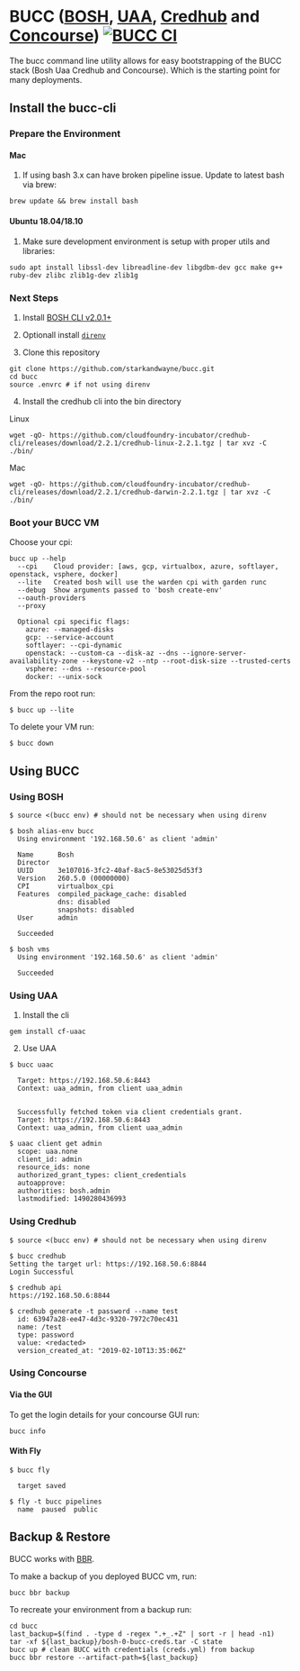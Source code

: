 # BUCC ([BOSH](http://bosh.io/), [UAA](https://github.com/cloudfoundry/uaa), [Credhub](https://github.com/cloudfoundry-incubator/credhub) and [Concourse](https://concourse-ci.org/)) [![BUCC CI](https://ci2.starkandwayne.com/api/v1/teams/starkandwayne/pipelines/bucc/jobs/integration-test/badge)](https://ci2.starkandwayne.com/teams/starkandwayne/pipelines/bucc)

The bucc command line utility allows for easy bootstrapping of the BUCC stack (Bosh Uaa Credhub and Concourse). Which is the starting point for many deployments.

## Install the bucc-cli

### Prepare the Environment

#### Mac

1. If using bash 3.x can have broken pipeline issue.  Update to latest bash via brew:

```
brew update && brew install bash
```
#### Ubuntu 18.04/18.10

1.  Make sure development environment is setup with proper utils and libraries:

```
sudo apt install libssl-dev libreadline-dev libgdbm-dev gcc make g++ ruby-dev zlibc zlib1g-dev zlib1g
```

### Next Steps

1. Install [BOSH CLI v2.0.1+](https://bosh.io/docs/cli-v2.html)

2. Optionall install [`direnv`](https://direnv.net/)

3. Clone this repository

```
git clone https://github.com/starkandwayne/bucc.git
cd bucc
source .envrc # if not using direnv
```

4. Install the credhub cli into the bin directory

Linux
```
wget -qO- https://github.com/cloudfoundry-incubator/credhub-cli/releases/download/2.2.1/credhub-linux-2.2.1.tgz | tar xvz -C ./bin/
```

Mac
```
wget -qO- https://github.com/cloudfoundry-incubator/credhub-cli/releases/download/2.2.1/credhub-darwin-2.2.1.tgz | tar xvz -C ./bin/
```

### Boot your BUCC VM

Choose your cpi:
```
bucc up --help
  --cpi    Cloud provider: [aws, gcp, virtualbox, azure, softlayer, openstack, vsphere, docker]
  --lite   Created bosh will use the warden cpi with garden runc
  --debug  Show arguments passed to 'bosh create-env'
  --oauth-providers
  --proxy

  Optional cpi specific flags:
    azure: --managed-disks
    gcp: --service-account
    softlayer: --cpi-dynamic
    openstack: --custom-ca --disk-az --dns --ignore-server-availability-zone --keystone-v2 --ntp --root-disk-size --trusted-certs
    vsphere: --dns --resource-pool
    docker: --unix-sock
```

From the repo root run:
```
$ bucc up --lite
```

To delete your VM run:
```
$ bucc down
```

## Using BUCC

### Using BOSH

```
$ source <(bucc env) # should not be necessary when using direnv

$ bosh alias-env bucc
  Using environment '192.168.50.6' as client 'admin'

  Name      Bosh
  Director
  UUID      3e107016-3fc2-40af-8ac5-8e53025d53f3
  Version   260.5.0 (00000000)
  CPI       virtualbox_cpi
  Features  compiled_package_cache: disabled
            dns: disabled
            snapshots: disabled
  User      admin

  Succeeded

$ bosh vms
  Using environment '192.168.50.6' as client 'admin'

  Succeeded
```

### Using UAA

1. Install the cli

```
gem install cf-uaac
```

2. Use UAA

```
$ bucc uaac

  Target: https://192.168.50.6:8443
  Context: uaa_admin, from client uaa_admin


  Successfully fetched token via client credentials grant.
  Target: https://192.168.50.6:8443
  Context: uaa_admin, from client uaa_admin

$ uaac client get admin
  scope: uaa.none
  client_id: admin
  resource_ids: none
  authorized_grant_types: client_credentials
  autoapprove:
  authorities: bosh.admin
  lastmodified: 1490280436993
```

### Using Credhub

```
$ source <(bucc env) # should not be necessary when using direnv

$ bucc credhub
Setting the target url: https://192.168.50.6:8844
Login Successful

$ credhub api
https://192.168.50.6:8844

$ credhub generate -t password --name test
  id: 63947a28-ee47-4d3c-9320-7972c70ec431
  name: /test
  type: password
  value: <redacted>
  version_created_at: "2019-02-10T13:35:06Z"
```

### Using Concourse

#### Via the GUI

To get the login details for your concourse GUI run:

```
bucc info
```


#### With Fly

```
$ bucc fly

  target saved

$ fly -t bucc pipelines
  name  paused  public
```

## Backup & Restore
BUCC works with [BBR](https://github.com/cloudfoundry-incubator/bosh-backup-and-restore).

To make a backup of you deployed BUCC vm, run:

```
bucc bbr backup
```

To recreate your environment from a backup run:

```
cd bucc
last_backup=$(find . -type d -regex ".+_.+Z" | sort -r | head -n1)
tar -xf ${last_backup}/bosh-0-bucc-creds.tar -C state
bucc up # clean BUCC with credentials (creds.yml) from backup
bucc bbr restore --artifact-path=${last_backup}
```
